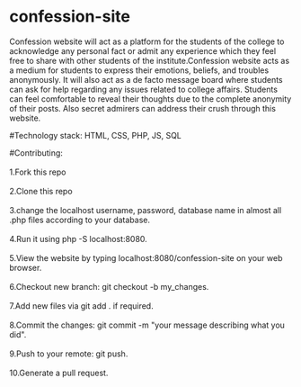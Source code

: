 # confession-site
Confession website will act as a platform for the students of the college to acknowledge any personal fact or admit any experience which they feel free to share with other students of the institute.Confession website acts as a medium for students to express their emotions, beliefs, and troubles anonymously. It will also act as a de facto message board where students can ask for help regarding any issues related to college affairs. Students can feel comfortable to reveal their thoughts due to the complete anonymity of their posts. Also secret admirers can address their crush through this website.

#Technology stack:
HTML, CSS, PHP, JS, SQL

#Contributing:<br /> <br />
1.Fork this repo<br /><br />
2.Clone this repo<br /><br />
3.change the localhost username, password, database name in almost all .php files according to your database.<br /><br />
4.Run it using php -S localhost:8080.<br /><br />
5.View the website by typing localhost:8080/confession-site on your web browser. <br /><br />
6.Checkout new branch: git checkout -b my_changes.<br /><br />
7.Add new files via git add . if required.<br /><br />
8.Commit the changes: git commit -m "your message describing what you did".<br /><br />
9.Push to your remote: git push.<br /><br />
10.Generate a pull request.<br /><br />

